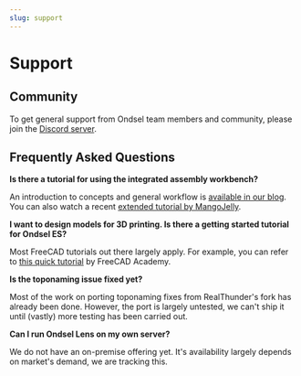 ```yaml
---
slug: support
---
```


# Support

## Community

To get general support from Ondsel team members and community, please join
the [Discord server](https://discord.gg/7jmzezyyfP).

## Frequently Asked Questions

**Is there a tutorial for using the integrated assembly workbench?**

An introduction to concepts and general workflow is [available in our blog](https://ondsel.com/blog/assembly-wb-prerelease/). You can also watch a recent [extended tutorial by MangoJelly](https://www.youtube.com/watch?v=MZYiDnftsns).

**I want to design models for 3D printing. Is there a getting started tutorial for Ondsel ES?**

Most FreeCAD tutorials out there largely apply. For example, you can refer to [this quick tutorial](https://www.youtube.com/watch?v=d_o6IzcLHvk) by FreeCAD Academy.

**Is the toponaming issue fixed yet?**

Most of the work on porting toponaming fixes from RealThunder's fork has already been done. However, the port is largely untested, we can't ship it until (vastly) more testing has been carried out.

**Can I run Ondsel Lens on my own server?**

We do not have an on-premise offering yet. It's availability largely depends on market's demand, we are tracking this.
